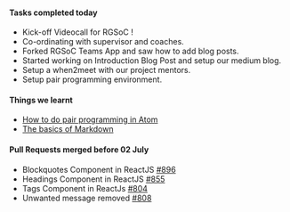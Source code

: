 #### **Tasks completed today**
   - Kick-off Videocall for RGSoC !
   - Co-ordinating with supervisor and coaches.
   - Forked RGSoC Teams App and saw how to add blog posts.
   - Started working on Introduction Blog Post and setup our medium blog.
   - Setup a when2meet with our project mentors.
   - Setup pair programming environment.

#### **Things we learnt**
  - [How to do pair programming in Atom](https://atom.io/packages/atom-pair)
  - [The basics of Markdown](https://www.markdownguide.org/basic-syntax#links)

#### **Pull Requests merged before 02 July**
   - Blockquotes Component in ReactJS [#896](https://github.com/ifmeorg/ifme/pull/896)
   - Headings Component in ReactJS [#855](https://github.com/ifmeorg/ifme/pull/855)
   - Tags Component in ReactJs [#804](https://github.com/ifmeorg/ifme/pull/804)
   - Unwanted message removed [#808](https://github.com/ifmeorg/ifme/pull/808)
